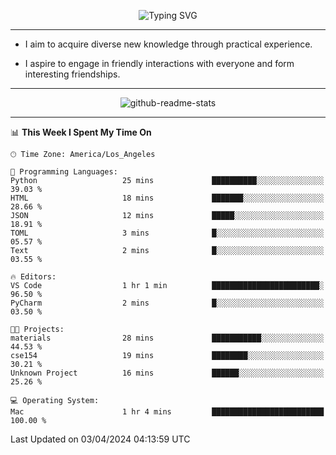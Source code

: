 <p align="center">
  <img src="https://readme-typing-svg.demolab.com?font=Fira+Code&weight=500&size=32&duration=2500&pause=1600&center=true&vCenter=true&random=false&width=1024&height=64&lines=Hi+there+%F0%9F%91%8B;I'm+delighted+you+could+make+it+here+%F0%9F%8E%89;I'm+Harry%2C+a+college+student+still+finding+my+way" alt="Typing SVG" />
</p>


---


- I aim to acquire diverse new knowledge through practical experience.

- I aspire to engage in friendly interactions with everyone and form interesting friendships.


---


<p align="center">
  <img src="https://github-readme-stats.vercel.app/api?username=Harry-Jing&show_icons=true" alt="github-readme-stats"/>
</p>


---

<!--START_SECTION:waka-->
📊 **This Week I Spent My Time On** 

```text
🕑︎ Time Zone: America/Los_Angeles

💬 Programming Languages: 
Python                   25 mins             ██████████░░░░░░░░░░░░░░░   39.03 % 
HTML                     18 mins             ███████░░░░░░░░░░░░░░░░░░   28.66 % 
JSON                     12 mins             █████░░░░░░░░░░░░░░░░░░░░   18.91 % 
TOML                     3 mins              █░░░░░░░░░░░░░░░░░░░░░░░░   05.57 % 
Text                     2 mins              █░░░░░░░░░░░░░░░░░░░░░░░░   03.55 % 

🔥 Editors: 
VS Code                  1 hr 1 min          ████████████████████████░   96.50 % 
PyCharm                  2 mins              █░░░░░░░░░░░░░░░░░░░░░░░░   03.50 % 

🐱‍💻 Projects: 
materials                28 mins             ███████████░░░░░░░░░░░░░░   44.53 % 
cse154                   19 mins             ████████░░░░░░░░░░░░░░░░░   30.21 % 
Unknown Project          16 mins             ██████░░░░░░░░░░░░░░░░░░░   25.26 % 

💻 Operating System: 
Mac                      1 hr 4 mins         █████████████████████████   100.00 % 
```


 Last Updated on 03/04/2024 04:13:59 UTC
<!--END_SECTION:waka-->
